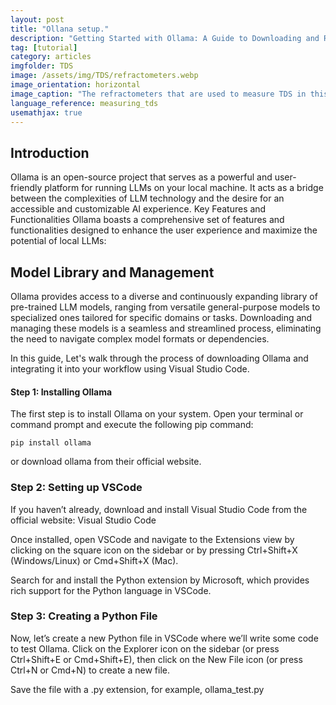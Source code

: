 ```yaml
---
layout: post
title: "Ollana setup."
description: "Getting Started with Ollama: A Guide to Downloading and Running on VSCode."
tag: [tutorial]
category: articles
imgfolder: TDS
image: /assets/img/TDS/refractometers.webp
image_orientation: horizontal
image_caption: "The refractometers that are used to measure TDS in this article and a sample that is being cooled"
language_reference: measuring_tds
usemathjax: true
---
```


## Introduction 

Ollama is an open-source project that serves as a powerful and user-friendly platform for running LLMs on your local machine. It acts as a bridge between the complexities of LLM technology and the desire for an accessible and customizable AI experience.
Key Features and Functionalities
Ollama boasts a comprehensive set of features and functionalities designed to enhance the user experience and maximize the potential of local LLMs:

## Model Library and Management
Ollama provides access to a diverse and continuously expanding library of pre-trained LLM models, ranging from versatile general-purpose models to specialized ones tailored for specific domains or tasks. Downloading and managing these models is a seamless and streamlined process, eliminating the need to navigate complex model formats or dependencies.


In this guide, Let's walk through the process of downloading Ollama and integrating it into your workflow using Visual Studio Code.

#### Step 1: Installing Ollama
The first step is to install Ollama on your system. Open your terminal or command prompt and execute the following pip command:

```
pip install ollama
```
or download ollama from their official website. 

### Step 2: Setting up VSCode

If you haven’t already, download and install Visual Studio Code from the official website: Visual Studio Code

Once installed, open VSCode and navigate to the Extensions view by clicking on the square icon on the sidebar or by pressing Ctrl+Shift+X (Windows/Linux) or Cmd+Shift+X (Mac).

Search for and install the Python extension by Microsoft, which provides rich support for the Python language in VSCode.

### Step 3: Creating a Python File

Now, let’s create a new Python file in VSCode where we’ll write some code to test Ollama. Click on the Explorer icon on the sidebar (or press Ctrl+Shift+E or Cmd+Shift+E), then click on the New File icon (or press Ctrl+N or Cmd+N) to create a new file.

Save the file with a .py extension, for example, ollama_test.py

